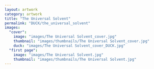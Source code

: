 ```yaml
---
layout: artwork
category: artwork
title: "The Universal Solvent"
permalink: "DUCK/the_universal_solvent"
images:
  "cover":
    image: "images/The Universal Solvent_cover.jpg"
    thumbnail: "images/thumbnails/The Universal Solvent_cover.jpg"
    duck: "images/The Universal Solvent_cover_DUCK.jpg"
  "first page":
    image: "images/The Universal Solvent.jpg"
    thumbnail: "images/thumbnails/The Universal Solvent.jpg"
---
```

